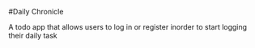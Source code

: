#Daily Chronicle

A todo app that allows users to log in or register inorder to start logging their daily task
